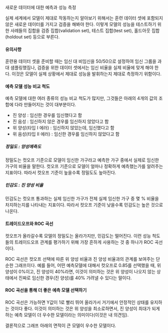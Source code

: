 새로운 데이터에 대한 예측과 성능 측정

실제 세계에서 모델이 제대로 작동하는지 알아보기 위해서는 훈련 데이터 셋에 포함되지 않은 새로운 데이터를 가지고 검증을 해봐야 한다. 이렇게 모델의 성능을 테스트하기 위한 사례들의 집합을 검증 집합(validation set), 테스트 집합(test set), 홀드아웃 집합(holdout set) 등으로 부른다.

#### 유의사항
훈련용 데이터 셋을 준비할 때는 임신 대 비임신을 50/50으로 설정하여 임신 그룹을 과대 샘플링했짐나, 검증을 위한 데이터 셋에서는 임신 비율을 실제 비율에 맞게 해야 한다. 이것은 모델이 실제 상황에서 제대로 성능을 발휘하는지 제대로 측정하기 위함이다.

#### 예측 모델 성능 비교 척도
예측 모델에 대한 여러 종류의 성능 비교 척도가 많지만, 그것들은 아래의 4개의 값의 조합에 다라 만들어지는 것이 대부분이다.

* 진 양성 : 임신한 경우를 임신했다고 함
* 진 음성 : 임신하지 않은 경우를 임신하지 않았다고 함
* 위 양성(타입 I 에러) : 임신하지 않았는데, 임신했다고 함
* 위 음성(타입 II 에러) : 임신한 경우를 임신하지 않았다고 함

##### 정밀도 : 양성예측도
정밀도는 컷오프 기준으로 모델이 임신한 가구라고 예측한 가구 중에서 실제로 임신한 가구의 비율을 말한다. 컷오프 기준으로 모델이 얼마나 정확하게 예측했는가를 알려주는 지표이다. 따라서 컷오프 기준이 높을수록 정밀도도 높아진다.


##### 민감도 : 진 양성 비율
민감도는 컷오프 통과하는 실제 임신한 가구가 전체 실제 임신한 가구 중 몇 % 비율을 차지하는지를 나타내는 지표이다. 따라서 컷오프 기준이 낮을수록 민감도는 높은 것으로 나온다.

#### 트레이드오프와 ROC 곡선
컷오프가 올라갈수록 모델의 정밀도는 올라가지만, 민감도는 떨어진다. 이런 성능 척도들의 트레이드오프 관계를 평가하기 위해 가장 흔하게 사용하는 것 중 하나가 ROC 곡선이다.

ROC 곡선은 컷오프 선택에 따른 위 양성 비율과 진 양성 비율과의 관계를 보여주는 단순한 그래프이다. 예를 들어, 어떤 예측모델에 대해서 컷오프로 0.85를 선택했을 때, 위 양성이 0%이고, 진 양성이 40%라면, 이것이 의미하는 것은 위 양성이 나오지 않는 상태에서 진짜로 임신한 경우(진 양성)를 40% 가려낼 수 있다는 말이다.

#### ROC 곡선을 통해 더 좋은 예측 모델 선택하기
ROC 곡선은 가능하면 Y값이 1로 빨리 뛰어 올라가서 거기에서 안정적인 상태를 유지하는 것이다 좋다. 이것이 의미하는 것은 위 양성을 최소로하면서, 진 양성이 최대가 되게하는 예측 모델이 더 우수한 모델이라는 의미이다(이것은 내 의견임).

결론적으로 그래프 아래의 면적이 큰 모델이 우수한 모델이다.



